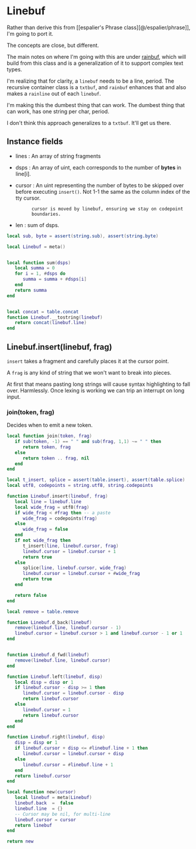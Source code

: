 # Linebuf


Rather than derive this from [[espalier's Phrase class][@/espalier/phrase]],
I'm going to port it.


The concepts are close, but different.


The main notes on where I'm going with this are under [rainbuf](rainbuf),
which will build from this class and is a generalization of it to support
complex text types.


I'm realizing that for clarity, a ``linebuf`` needs to be a line, period.  The
recursive container class is a ``txtbuf``, and ``rainbuf`` enhances that and
also makes a ``rainline`` out of each ``linebuf``.


I'm making this the dumbest thing that can work. The dumbest thing that can
work, has one string per char, period.


I don't think this approach generalizes to a ``txtbuf``. It'll get us there.

## Instance fields

- lines :  An array of string fragments
- dsps  :  An array of uint, each corresponds to the number of **bytes**
          in line[i].


- cursor :  An uint representing the number of bytes to be skipped over
            before executing ``insert()``.  Not 1-1 the same as the column
            index of the tty cursor.


            cursor is moved by linebuf, ensuring we stay on codepoint
            boundaries.


- len  : sum of dsps.
```lua
local sub, byte = assert(string.sub), assert(string.byte)
```
```lua
local Linebuf = meta()
```
```lua

local function sum(dsps)
   local summa = 0
   for i = 1, #dsps do
      summa = summa + #dsps[i]
   end
   return summa
end


local concat = table.concat
function Linebuf.__tostring(linebuf)
   return concat(linebuf.line)
end
```
## Linebuf.insert(linebuf, frag)

``insert`` takes a fragment and carefully places it at the cursor point.


A ``frag`` is any kind of string that we won't want to break into pieces.


At first that means pasting long strings will cause syntax highlighting to
fall over. Harmlessly.  Once lexing is working we can trip an interrupt on
long input.


### join(token, frag)

Decides when to emit a new token.

```lua
local function join(token, frag)
   if sub(token, -1) == " " and sub(frag, 1,1) ~= " " then
      return token, frag
   else
      return token .. frag, nil
   end
end

local t_insert, splice = assert(table.insert), assert(table.splice)
local utf8, codepoints = string.utf8, string.codepoints

function Linebuf.insert(linebuf, frag)
   local line = linebuf.line
   local wide_frag = utf8(frag)
   if wide_frag < #frag then -- a paste
      wide_frag = codepoints(frag)
   else
      wide_frag = false
   end
   if not wide_frag then
      t_insert(line, linebuf.cursor, frag)
      linebuf.cursor = linebuf.cursor + 1
      return true
   else
      splice(line, linebuf.cursor, wide_frag)
      linebuf.cursor = linebuf.cursor + #wide_frag
      return true
   end

   return false
end

local remove = table.remove

function Linebuf.d_back(linebuf)
   remove(linebuf.line, linebuf.cursor - 1)
   linebuf.cursor = linebuf.cursor > 1 and linebuf.cursor - 1 or 1
end


function Linebuf.d_fwd(linebuf)
   remove(linebuf.line, linebuf.cursor)
end

function Linebuf.left(linebuf, disp)
   local disp = disp or 1
   if linebuf.cursor - disp >= 1 then
      linebuf.cursor = linebuf.cursor - disp
      return linebuf.cursor
   else
      linebuf.cursor = 1
      return linebuf.cursor
   end
end

function Linebuf.right(linebuf, disp)
   disp = disp or 1
   if linebuf.cursor + disp <= #linebuf.line + 1 then
      linebuf.cursor = linebuf.cursor + disp
   else
      linebuf.cursor = #linebuf.line + 1
   end
   return linebuf.cursor
end

```
```lua
local function new(cursor)
   local linebuf = meta(Linebuf)
   linebuf.back  =  false
   linebuf.line  = {}
   -- Cursor may be nil, for multi-line
   linebuf.cursor = cursor
   return linebuf
end
```
```lua
return new
```
